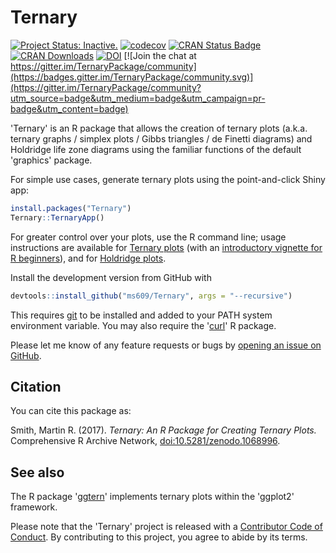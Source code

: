 # Ternary

[![Project Status: Inactive.](https://www.repostatus.org/badges/latest/inactive.svg)](https://www.repostatus.org/#project-statuses)
[![codecov](https://codecov.io/gh/ms609/Ternary/branch/master/graph/badge.svg)](https://app.codecov.io/gh/ms609/Ternary)
[![CRAN Status Badge](https://www.r-pkg.org/badges/version/Ternary)](https://cran.r-project.org/package=Ternary)
[![CRAN Downloads](https://cranlogs.r-pkg.org/badges/Ternary)](https://cran.r-project.org/package=Ternary)
[![DOI](https://zenodo.org/badge/111806977.svg)](https://zenodo.org/badge/latestdoi/111806977) [![Join the chat at https://gitter.im/TernaryPackage/community](https://badges.gitter.im/TernaryPackage/community.svg)](https://gitter.im/TernaryPackage/community?utm_source=badge&utm_medium=badge&utm_campaign=pr-badge&utm_content=badge)


'Ternary' is an R package that allows the creation of ternary plots 
(a.k.a. ternary graphs / simplex plots / Gibbs triangles / de Finetti diagrams) 
and Holdridge life zone diagrams
using the familiar functions of the default 'graphics' package.

For simple use cases, generate ternary plots using the point-and-click
Shiny app:

```r
install.packages("Ternary")
Ternary::TernaryApp()
```

For greater control over your plots, use the R command line;
usage instructions are available for
[Ternary plots](https://ms609.github.io/Ternary/articles/Ternary.html)
(with an [introductory vignette for R beginners](https://ms609.github.io/Ternary/articles/new-users.html)), and for
[Holdridge plots](https://ms609.github.io/Ternary/articles/Holdridge.html). 

Install the development version from GitHub with
```r
devtools::install_github("ms609/Ternary", args = "--recursive")
```
This requires [git](https://git-scm.com/) to be installed and added to
your PATH system environment variable.
You may also require the '[curl](https://CRAN.R-project.org/package=curl)'
R package.

Please let me know of any feature requests or bugs by [opening an 
issue on GitHub](https://github.com/ms609/Ternary/issues/).

## Citation

You can cite this package as:

Smith, Martin R. (2017). _Ternary: An R Package for Creating Ternary Plots._
Comprehensive R Archive Network, 
[doi:10.5281/zenodo.1068996](https://dx.doi.org/10.5281/zenodo.1068996).

## See also

The R package '[ggtern](https://CRAN.R-project.org/package=ggtern)'
implements ternary plots within the 'ggplot2' framework.

Please note that the 'Ternary' project is released with a
[Contributor Code of Conduct](https://ms609.github.io/packages/CODE_OF_CONDUCT.html).
By contributing to this project, you agree to abide by its terms.
